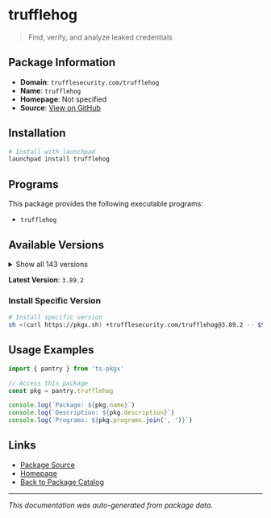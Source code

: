 # trufflehog

> Find, verify, and analyze leaked credentials

## Package Information

- **Domain**: `trufflesecurity.com/trufflehog`
- **Name**: `trufflehog`
- **Homepage**: Not specified
- **Source**: [View on GitHub](https://github.com/pkgxdev/pantry/tree/main/projects/trufflesecurity.com/trufflehog/package.yml)

## Installation

```bash
# Install with launchpad
launchpad install trufflehog
```

## Programs

This package provides the following executable programs:

- `trufflehog`

## Available Versions

<details>
<summary>Show all 143 versions</summary>

- `3.89.2`, `3.89.1`, `3.89.0`, `3.88.35`, `3.88.34`
- `3.88.33`, `3.88.32`, `3.88.31`, `3.88.30`, `3.88.29`
- `3.88.28`, `3.88.27`, `3.88.26`, `3.88.25`, `3.88.24`
- `3.88.23`, `3.88.22`, `3.88.21`, `3.88.20`, `3.88.19`
- `3.88.18`, `3.88.17`, `3.88.16`, `3.88.15`, `3.88.14`
- `3.88.13`, `3.88.12`, `3.88.11`, `3.88.10`, `3.88.9`
- `3.88.8`, `3.88.7`, `3.88.6`, `3.88.5`, `3.88.4`
- `3.88.3`, `3.88.2`, `3.88.1`, `3.88.0`, `3.87.2`
- `3.87.1`, `3.87.0`, `3.86.1`, `3.86.0`, `3.85.0`
- `3.84.2`, `3.84.1`, `3.84.0`, `3.83.7`, `3.83.6`
- `3.83.5`, `3.83.4`, `3.83.3`, `3.83.2`, `3.83.1`
- `3.83.0`, `3.82.13`, `3.82.12`, `3.82.11`, `3.82.10`
- `3.82.9`, `3.82.8`, `3.82.7`, `3.82.6`, `3.82.5`
- `3.82.4`, `3.82.3`, `3.82.2`, `3.82.1`, `3.82.0`
- `3.81.10`, `3.81.9`, `3.81.8`, `3.81.7`, `3.81.6`
- `3.81.5`, `3.81.4`, `3.81.3`, `3.81.2`, `3.81.1`
- `3.81.0`, `3.80.6`, `3.80.5`, `3.80.4`, `3.80.3`
- `3.80.2`, `3.80.1`, `3.80.0`, `3.79.0`, `3.78.2`
- `3.78.1`, `3.78.0`, `3.77.0`, `3.76.3`, `3.76.2`
- `3.76.1`, `3.76.0`, `3.75.1`, `3.75.0`, `3.74.0`
- `3.73.0`, `3.72.0`, `3.71.2`, `3.71.1`, `3.71.0`
- `3.70.3`, `3.70.2`, `3.70.1`, `3.70.0`, `3.69.0`
- `3.68.5`, `3.68.4`, `3.68.3`, `3.68.2`, `3.68.1`
- `3.68.0`, `3.67.7`, `3.67.6`, `3.67.5`, `3.67.4`
- `3.67.3`, `3.67.2`, `3.67.1`, `3.67.0`, `3.66.3`
- `3.66.2`, `3.66.1`, `3.66.0`, `3.65.0`, `3.64.0`
- `3.63.11`, `3.63.10`, `3.63.9`, `3.63.8`, `3.63.7`
- `3.63.6`, `3.63.5`, `3.63.4`, `3.63.3`, `3.63.2`
- `3.63.1`, `3.63.0`, `3.62.1`

</details>

**Latest Version**: `3.89.2`

### Install Specific Version

```bash
# Install specific version
sh <(curl https://pkgx.sh) +trufflesecurity.com/trufflehog@3.89.2 -- $SHELL -i
```

## Usage Examples

```typescript
import { pantry } from 'ts-pkgx'

// Access this package
const pkg = pantry.trufflehog

console.log(`Package: ${pkg.name}`)
console.log(`Description: ${pkg.description}`)
console.log(`Programs: ${pkg.programs.join(', ')}`)
```

## Links

- [Package Source](https://github.com/pkgxdev/pantry/tree/main/projects/trufflesecurity.com/trufflehog/package.yml)
- [Homepage](#)
- [Back to Package Catalog](../package-catalog.md)

---

*This documentation was auto-generated from package data.*
